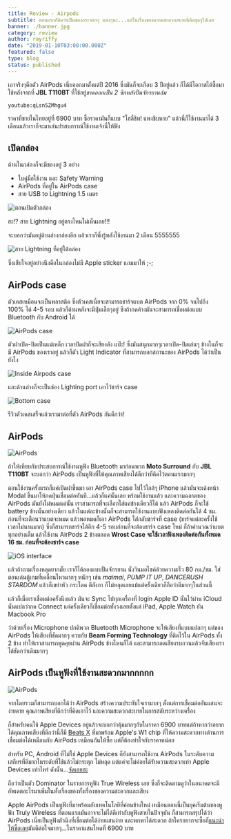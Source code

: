 ```yaml
---
title: Review - Airpods
subtitle: ตอนแรกก็คิดว่าเป็นของกระจอกๆ แพงๆนะ...แต่ในเรื่องของความสะดวกสบายนี่คือสุดๆไปเลย
banner: ./banner.jpg
category: review
author: rayriffy
date: "2019-01-10T03:00:00.000Z"
featured: false
type: blog
status: published
---
```


เอาจริงๆคือตัว AirPods เนี่ยออกมาตั้งแต่ปี 2016 ซึ่งมันก็จะเกือบ 3 ปีอยู่แล้ว ก็ได้มีโอกาสได้ซื้อมาใช้หลังจากที่ **JBL T110BT** ที่ใช้อยู่*ขาดออกเป็น 2 ซีกหลังปั่นจักรยานล้ม*

`youtube:qLsn5ZMhgu4`

ราคาที่ขายในไทยอยู่ที่ 6900 บาท ซื้อราคามันก็แบบ "โฮลี่ชิท! แพงชิบหาย" แล้วนี่ก็ใช้งานมาได้ 3 เดือนแล้วเราก็จะมาเล่นปรสบการณ์ใช้งานเจ้านี่ให้ฟัง

## เปิดกล่อง

ด้านในกล่องก็จะมีของอยู่ 3 อย่าง

- ใบคู่มือใช้งาน และ Safety Warning
- AirPods ที่อยู่ใน AirPods case
- สาย USB to Lightning 1.5 เมตร

![ตอนเปิดตัวกล่อง](./IMG_1590.jpg)

ฮะ!? สาย Lightning อยู่ตรงไหนไม่เห็นเลย!!!

จะบอกว่ามันอยู่ด้านล่างกล่องอีก แล้วเราก็พึ่งรู้หลังใช้งานมา 2 เดือน 5555555

![สาย Lightning ที่อยู่ใต้กล่อง](./IMG_1591.jpg)

ซึ่งเสียใจอยู่อย่างนึงคือในกล่องไม่มี Apple sticker แถมมาให้ ;-;

## AirPods case

ตัวเคสเหมือนจะเป็นพลาสติด ซึ่งตัวเคสเนี่ยจะสามารถชาร์จแบต AirPods จาก 0% จนไปถึง 100% ได้ 4-5 รอบ แล้วก็ด้านหลังจะมีปุ่มเล็กๆอยู่ ซึงถ้ากดค้างมันจะสามารถเชื่อมต่อแบบ Bluetooth กับ Android ได้

![AirPods case](./IMG_1593.jpg)

ตัวฝาเปิด-ปิดเป็นแม่เหล็ก เวลาปิดฝาก็จะเสียงดัง แป๊ะ! ซึ่งมันสนุกมากๆเวลาเปิด-ปิดเล่นๆ ข้างในก็จะมี AirPods ของเราอยู่ แล้วก็ตัว Light Indicator ที่สามารถบอกสถานะของ AirPods ได้ว่าเป็นยังไง

![Inside Airpods case](./IMG_1594.jpg)

และด้านล่างก็จะเป็นช่อง Lighting port เอาไว้ชาร์จ case

![Bottom case](./IMG_1595.jpg)

รีวิวตัวเคสเสร็จแล้วเรามาต่อที่ตัว AirPods กันดีกว่า!

## AirPods

![AirPods](./IMG_1596.jpg)

ถ้าให้เทียบกับประสบการณ์ใช้งานหูฟัง Bluetooth มาก่อนพวก **Moto Surround** กับ **JBL T110BT** จะบอกว่า AirPods เป็นหูฟังที่ให้คุณภาพเสียงได้ดีกว่าที่คิดไว้ตอนแรกมากๆ

ตอนใช้งานครั้งแรกก็แค่เปิดฝาขึ้นมา เอา AirPods case ไปไว้ใกล้ๆ iPhone แล้วมันจะเด้งหน้า Modal ขึ้นมาให้กดปุ่นเชื่อมต่อทันที...แล้วก็แค่นั้นเลย พร้อมใช้งานแล้ว และความฉลาดของ AirPods มันยังไม่หมดแค่นั้น เราสามารถที่จะเลือกใส่แค่ข้างเดียวก็ได้ แล้ว AirPods ก็จะใช้ battery ข้างนั้นอย่างเดียว แล้วในแต่ละข้างนั้นก็จะสามารถใช้งานแบบฟังเพลงติดต่อกันได้ 4 ชม. ก่อนที่จะเตือนว่าแบตจะหมด แล้วพอหมดก็เอา AirPods ใส่กลับชาร์จที่ case (ชาร์จแต่ละครั้งใช้เวลาไม่นานมาก) ซึ่งก็สามารถชาร์จได้อีก 4-5 รอบก่อนที่จะต้องชาร์จ case ใหม่ ก็ถ้าคำนวณว่าแบตทุกอย่างเต็ม แล้วใช้งาน AirPods 2 ข้างตลอด **Wrost Case จะใช้เวลาฟังเพลงติดต่อกันทั้งหมด 16 ชม. ก่อนที่จะต้องชาร์จ case**

![iOS interface](./IMG_1600.jpg)

แล้วถ้าถามเรื่องหลุดยากมั้ย เราก็ได้ลองแบบปั่นจักรยาน นั่งวินมอไซค์ด้วยความเร็ว 80 กม./ชม. ใส่ตอนเล่นตู้เกมที่เคลื่อนไหวมากๆ หนักๆ เช่น *maimai*, *PUMP IT UP*, *DANCERUSH STARDOM* แล้วก็เขย่าหัว กระโดด ตีลังกา ก็ไม่หลุดเลยแม้แต่ครั้งเดียวก็ถือว่าดีมากๆในส่วนนี้

แล้วก็เมื่อเราเชื่อมต่อครั้งนึงแล้ว มันจะ Sync ไปทุกเครื่องที่ login Apple ID นั้นไว้ผ่าน iCloud นั่นแปลว่ากด Connect แค่ครั้งเดียวก็เชื่อมต่อทั้งวงเลยตั้งแต่ iPad, Apple Watch ยัน Macbook Pro

ว่าด้วยเรื่อง Microphone ปกติพวก Bluetooth Microphone จะให้เสียงที่แบบแปลกๆ แต่ของ AirPods ให้เสียงที่ชัดมากๆ ควบกับ **Beam Forming Technology** ที่ติดไว้ใน AirPods ทั้ง 2 ข้าง ทำให้เราสามารถพูดคุยผ่าน AirPods ข้างไหนก็ได้ และสามารถลดเสียงรบกวนแล้วจับเสียงเราได้ชัดกว่าเดิมมากๆ

## AirPods เป็นหูฟังที่ใช้งานสะดวกมากกกกก

![AirPods](./IMG_1597.jpg)

จากโดยรวมก็สามารถบอกได้ว่า AirPods สร้างความประทับใจเรามากๆ ตั้งแต่การเชื่อมต่ออันแสนจะง่ายดาย คุณภาพเสียงที่ดีกว่าที่คิดเอาไว้ และความสะดวกสะบายในการสลับระหว่างเครื่อง

ก็สำหรับคนใช้ Apple Devices อยู่แล้วจะบอกว่าคุ้มมากๆกับในราคา 6900 บาทแต่ถ้าหากว่าอยากได้คุณภาพเสียงที่ดีกว่านี้ก็มี [Beats X](https://www.beatsbydre.com/earphones/beats-x) ที่มาพร้อม Apple's W1 chip ที่ให้ความสะดวกทางด้านการเชื่อมต่อได้เหมือนกับ AirPods เหมือนกันให้ซื้อ แต่ก็ต้องทำใจกับราคาหน่อย

สำหรับ PC, Android ที่ไม่ใช่ Apple Devices ก็ยังสามารถใช้งาน AirPods ในระดับความเสถียรที่ดีมากในระดับที่ใช้แล้วไม่กระตุก ไม่หลุด แต่แค่จะไม่ค่อยได้รับความสะดวกเท่า Apple Devices เท่าไหร่ ดังนั้น...[จัดเลยฮะ](https://www.apple.com/th/iphone/)

ถือว่าเป็นตัว Dominator ในรายการหูฟัง True Wireless เลย ซึ่งก็จะติดตามดูว่าในอนาคตจะมีอัพเดตอะไรมาเพิ่มในทั้งเรื่องของทั้งเรื่องของความสะดวกและเสียง

Apple AirPods เป็นหูฟังที่มาพร้อมกับเทคโนโลยีที่ค่อนข้างใหม่ เหมือนตอนนี้เป็นยุคเริ่มต้นของหูฟัง Truly Wireless ที่ตอนแรกมันอาจจะไม่ได้ดีเท่ากับหูฟังสายในปัจจุบัน ก็สามารถสรุปได้ว่า AirPods เนี่ยเป็นหูฟังตัวนึงที่เชื่อมต่อได้ง่ายแสนง่าย และพกพาได้สะดวก ถ้าใครอยากจะซื้อก็[แนะนำให้ซื้อเลย](https://www.apple.com/th/shop/product/MMEF2/airpods)มันดีต่อใจมากๆ...ในราคาแสนโหดที่ 6900 บาท